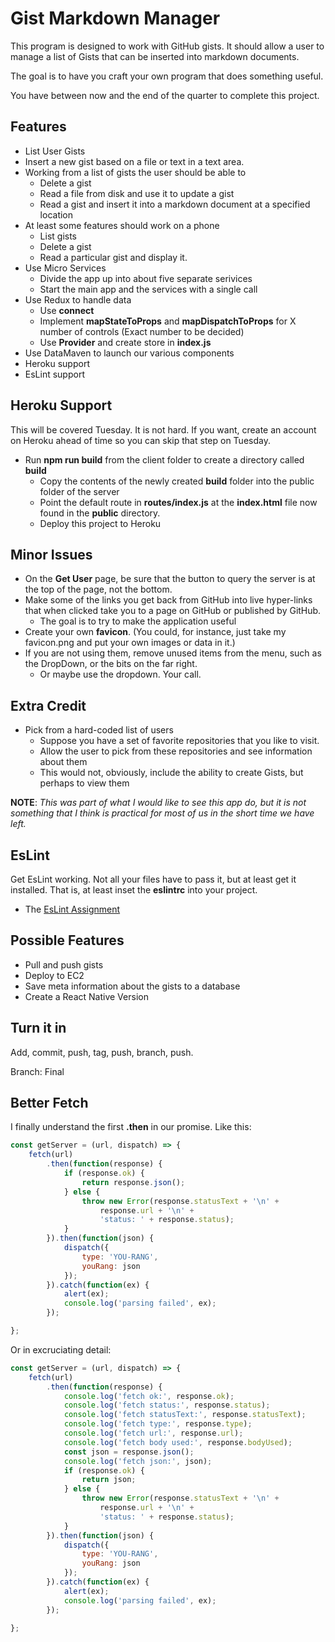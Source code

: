 # Gist Markdown Manager

This program is designed to work with GitHub gists. It should allow a user to manage a list of Gists that can be inserted into markdown documents.

The goal is to have you craft your own program that does something useful.

You have between now and the end of the quarter to complete this project.

## Features

- List User Gists
- Insert a new gist based on a file or text in a text area.
- Working from a list of gists the user should be able to
  - Delete a gist
  - Read a file from disk and use it to update a gist
  - Read a gist and insert it into a markdown document at a specified location
- At least some features should work on a phone
  - List gists
  - Delete a gist
  - Read a particular gist and display it.
- Use Micro Services
  - Divide the app up into about five separate serivices
  - Start the main app and the services with a single call
- Use Redux to handle data
  - Use **connect**
  - Implement **mapStateToProps** and **mapDispatchToProps** for X number of controls (Exact number to be decided)
  - Use **Provider** and create store in **index.js**
- Use DataMaven to launch our various components
- Heroku support
- EsLint support

## Heroku Support

This will be covered Tuesday. It is not hard. If you want, create an account on Heroku ahead of time so you can skip that step on Tuesday.

- Run **npm run build** from the client folder to create a directory called **build**
  - Copy the contents of the newly created **build** folder into the public folder of the server
  - Point the default route in **routes/index.js** at the **index.html** file now found in the **public** directory.
  - Deploy this project to Heroku

## Minor Issues

- On the **Get User** page, be sure that the button to query the server is at the top of the page, not the bottom.
- Make some of the links you get back from GitHub into live hyper-links that when clicked take you to a page on GitHub or published by GitHub.
  - The goal is to try to make the application useful
- Create your own **favicon**. (You could, for instance, just take my favicon.png and put your own images or data in it.)
- If you are not using them, remove unused items from the menu, such as the DropDown, or the bits on the far right.
  - Or maybe use the dropdown. Your call.

## Extra Credit

- Pick from a hard-coded list of users
  - Suppose you have a set of favorite repositories that you like to visit.
  - Allow the user to pick from these repositories and see information about them
  - This would not, obviously, include the ability to create Gists, but perhaps to view them

**NOTE**: _This was part of what I would like to see this app do, but it is not something that I think is practical for most of us in the short time we have left._

## EsLint

Get EsLint working. Not all your files have to pass it, but at least get it installed. That is, at least inset the **eslintrc** into your project.

- The [EsLint Assignment][eslint]

[eslint]: http://www.ccalvert.net/books/CloudNotes/Assignments/React/ReactEsLint.html

## Possible Features

- Pull and push gists
- Deploy to EC2
- Save meta information about the gists to a database
- Create a React Native Version

## Turn it in

Add, commit, push, tag, push, branch, push.

Branch: Final

## Better Fetch

I finally understand the first **.then** in our promise. Like this:

```javascript
const getServer = (url, dispatch) => {
    fetch(url)
        .then(function(response) {
            if (response.ok) {
                return response.json();
            } else {
                throw new Error(response.statusText + '\n' +
                    response.url + '\n' +
                    'status: ' + response.status);
            }
        }).then(function(json) {
            dispatch({
                type: 'YOU-RANG',
                youRang: json
            });
        }).catch(function(ex) {
            alert(ex);
            console.log('parsing failed', ex);
        });

};
```

Or in excruciating detail:

```javascript
const getServer = (url, dispatch) => {
    fetch(url)
        .then(function(response) {
            console.log('fetch ok:', response.ok);
            console.log('fetch status:', response.status);
            console.log('fetch statusText:', response.statusText);
            console.log('fetch type:', response.type);
            console.log('fetch url:', response.url);
            console.log('fetch body used:', response.bodyUsed);
            const json = response.json();
            console.log('fetch json:', json);
            if (response.ok) {
                return json;
            } else {
                throw new Error(response.statusText + '\n' +
                    response.url + '\n' +
                    'status: ' + response.status);
            }
        }).then(function(json) {
            dispatch({
                type: 'YOU-RANG',
                youRang: json
            });
        }).catch(function(ex) {
            alert(ex);
            console.log('parsing failed', ex);
        });

};
```
